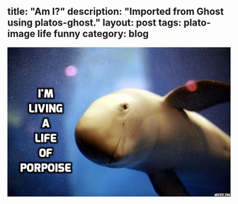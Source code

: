 title: "Am I?"
description: "Imported from Ghost using platos-ghost."
layout: post
tags: plato-image life funny
category: blog
---

![living a life of porpoise](porpoise-txt.jpg)
